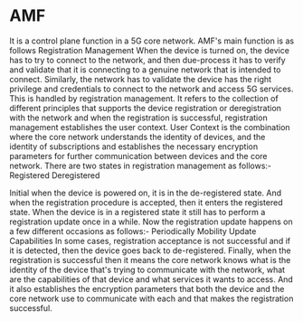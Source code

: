 # AMF

 It is a control plane function in a 5G core network. AMF's main function is as follows
 Registration Management 
	   When the device is turned on, the device has to try to connect to the network, and then due-process it has to verify and validate that it is connecting to a genuine network that is intended to connect. Similarly, the network has to validate the device has the right privilege and credentials to connect to the network and access 5G services. This is handled by registration management.
It refers to the collection of different principles that supports the device registration or deregistration with the network and when the registration is successful, registration management establishes the user context.
User Context is the combination where the core network understands the identity of devices, and the identity of subscriptions and establishes the necessary encryption parameters for further communication between devices and the core network.
There are two states in registration management as follows:-
Registered
Deregistered

Initial when the device is powered on, it is in the de-registered state. And when the registration procedure is accepted, then it enters the registered state. When the device is in a registered state it still has to perform a registration update once in a while. Now the registration update happens on a few different occasions as follows:-
Periodically
Mobility
Update Capabilities
In some cases, registration acceptance is not successful and if it is detected, then the device goes back to de-registered. 
Finally, when the registration is successful then it means the core network knows what is the identity of the device that's trying to communicate with the network, what are the capabilities of that device and what services it wants to access.
And it also establishes the encryption parameters that both the device and the core network use to communicate with each and that makes the registration successful.
